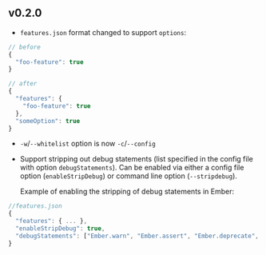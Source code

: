 ## v0.2.0

* `features.json` format changed to support `options`:

```js
// before
{
  "foo-feature": true
}

// after
{
  "features": {
    "foo-feature": true
  },
  "someOption": true
}
```

* `-w`/`--whitelist` option is now `-c`/`--config`
* Support stripping out debug statements (list specified in the config file with option `debugStatements`).
  Can be enabled via either a config file option (`enableStripDebug`) or command line option (`--stripdebug`).

  Example of enabling the stripping of debug statements in Ember:

```js
//features.json
{
  "features": { ... },
  "enableStripDebug": true,
  "debugStatements": ["Ember.warn", "Ember.assert", "Ember.deprecate", "Ember.debug", "Ember.Logger.info"]
}
```
